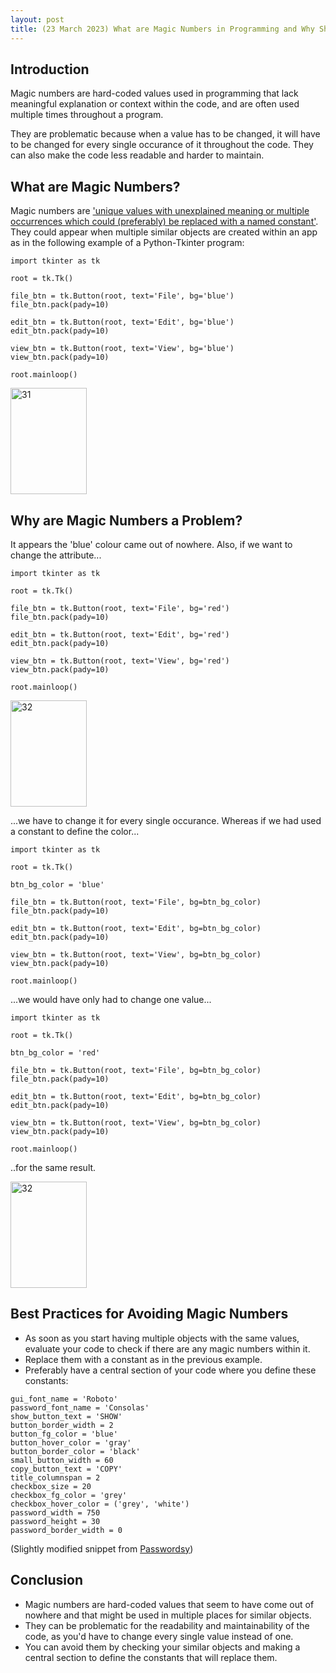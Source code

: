 ```yaml
---
layout: post
title: (23 March 2023) What are Magic Numbers in Programming and Why Should You Avoid Them?
---
```


## Introduction
Magic numbers are hard-coded values used in programming that lack meaningful explanation or context within the code, and are often used multiple times throughout a program.

They are problematic because when a value has to be changed, it will have to be changed for every single occurance of it throughout the code. They can also make the code less readable and harder to maintain.

## What are Magic Numbers?
Magic numbers are ['unique values with unexplained meaning or multiple occurrences which could (preferably) be replaced with a named constant'](https://en.wikipedia.org/wiki/Magic_number_(programming)#:~:text=A%20unique%20value%20with%20unexplained%20meaning%20or%20multiple%20occurrences%20which%20could%20(preferably)%20be%20replaced%20with%20a%20named%20constant). They could appear when multiple similar objects are created within an app as in the following example of a Python-Tkinter program:

```
import tkinter as tk

root = tk.Tk()

file_btn = tk.Button(root, text='File', bg='blue')
file_btn.pack(pady=10)

edit_btn = tk.Button(root, text='Edit', bg='blue')
edit_btn.pack(pady=10)

view_btn = tk.Button(root, text='View', bg='blue')
view_btn.pack(pady=10)

root.mainloop()
```

<a data-flickr-embed="true" href="https://www.flickr.com/photos/197764307@N08/52766775295/in/dateposted-public/" title="31"><img src="https://live.staticflickr.com/65535/52766775295_e16e94c414_m.jpg" width="122" height="170" alt="31"/></a>


## Why are Magic Numbers a Problem?
It appears the 'blue' colour came out of nowhere. Also, if we want to change the attribute...

```
import tkinter as tk

root = tk.Tk()

file_btn = tk.Button(root, text='File', bg='red')
file_btn.pack(pady=10)

edit_btn = tk.Button(root, text='Edit', bg='red')
edit_btn.pack(pady=10)

view_btn = tk.Button(root, text='View', bg='red')
view_btn.pack(pady=10)

root.mainloop()
```

<a data-flickr-embed="true" href="https://www.flickr.com/photos/197764307@N08/52766852158/in/dateposted-public/" title="32"><img src="https://live.staticflickr.com/65535/52766852158_ffabc413b5_o.png" width="122" height="170" alt="32"/></a>

...we have to change it for every single occurance. Whereas if we had used a constant to define the color...

```
import tkinter as tk

root = tk.Tk()

btn_bg_color = 'blue'

file_btn = tk.Button(root, text='File', bg=btn_bg_color)
file_btn.pack(pady=10)

edit_btn = tk.Button(root, text='Edit', bg=btn_bg_color)
edit_btn.pack(pady=10)

view_btn = tk.Button(root, text='View', bg=btn_bg_color)
view_btn.pack(pady=10)

root.mainloop()
```

...we would have only had to change one value...

```
import tkinter as tk

root = tk.Tk()

btn_bg_color = 'red'

file_btn = tk.Button(root, text='File', bg=btn_bg_color)
file_btn.pack(pady=10)

edit_btn = tk.Button(root, text='Edit', bg=btn_bg_color)
edit_btn.pack(pady=10)

view_btn = tk.Button(root, text='View', bg=btn_bg_color)
view_btn.pack(pady=10)

root.mainloop()
```

..for the same result.

<a data-flickr-embed="true" href="https://www.flickr.com/photos/197764307@N08/52766852158/in/dateposted-public/" title="32"><img src="https://live.staticflickr.com/65535/52766852158_ffabc413b5_o.png" width="122" height="170" alt="32"/></a>


## Best Practices for Avoiding Magic Numbers
- As soon as you start having multiple objects with the same values, evaluate your code to check if there are any magic numbers within it.
- Replace them with a constant as in the previous example.
- Preferably have a central section of your code where you define these constants:

```
gui_font_name = 'Roboto'
password_font_name = 'Consolas'
show_button_text = 'SHOW'
button_border_width = 2
button_fg_color = 'blue'
button_hover_color = 'gray'
button_border_color = 'black'
small_button_width = 60
copy_button_text = 'COPY'
title_columnspan = 2
checkbox_size = 20
checkbox_fg_color = 'grey'
checkbox_hover_color = ('grey', 'white')
password_width = 750
password_height = 30
password_border_width = 0
```

(Slightly modified snippet from [Passwordsy](https://github.com/IceTheDev2/Passwordsy))


## Conclusion
- Magic numbers are hard-coded values that seem to have come out of nowhere and that might be used in multiple places for similar objects.
- They can be problematic for the readability and maintainability of the code, as you'd have to change every single value instead of one.
- You can avoid them by checking your similar objects and making a central section to define the constants that will replace them.
